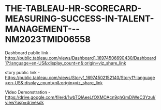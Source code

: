 # THE-TABLEAU-HR-SCORECARD-MEASURING-SUCCESS-IN-TALENT-MANAGEMENT---NM2023TMID06558


Dashboard public link - https://public.tableau.com/views/Dashboard1_16974506690430/Dashboard1?:language=en-US&:display_count=n&:origin=viz_share_link

story public link - https://public.tableau.com/views/Story1_16974502152140/Story1?:language=en-US&:display_count=n&:origin=viz_share_link

Video Demonstration - https://drive.google.com/file/d/1wbTQlAeeLfOXMOAcn9qhGmDiWeC3Yzul/view?usp=drivesdk
